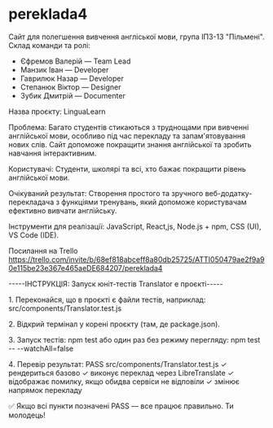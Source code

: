 # pereklada4
Cайт для полегшення вивчення англіської мови, група ІПЗ-13 "Пільмені".
Склад команди та ролі:
- Єфремов Валерій — Team Lead
- Манзик Іван — Developer
- Гаврилюк Назар  — Developer
- Степанюк Віктор  — Designer 
- Зубик Дмитрій — Documenter

Назва проєкту: LinguaLearn

Проблема: Багато студентів стикаються з труднощами при вивченні англійської мови, особливо під час перекладу та запам'ятовування нових слів. Сайт допоможе покращити знання англійської та зробить навчання інтерактивним.

Користувачі: Студенти, школярі та всі, хто бажає покращити рівень англійської мови.

Очікуваний результат: Створення простого та зручного веб-додатку-перекладача з функціями тренувань, який допоможе користувачам ефективно вивчати англійську.

Інструменти для реалізації:
JavaScript, React,js, Node.js + npm, CSS (UI), VS Code (IDE).


Посилання на Trello
https://trello.com/invite/b/68ef818abceff8a80db25725/ATTI050479ae2f9a90e115be23e367e465aeDE684207/pereklada4


-----ІНСТРУКЦІЯ: Запуск юніт-тестів Translator e проєкті-----

1️. Переконайся, що в проєкті є файли тестів, наприклад:
   src/components/Translator.test.js

2️. Відкрий термінал у корені проєкту (там, де package.json).

3️. Запуск тестів:
   npm test
   або один раз без режиму перегляду:
   npm test -- --watchAll=false

4️. Перевір результат:
   PASS  src/components/Translator.test.js
   ✓ рендериться базово
   ✓ виконує переклад через LibreTranslate
   ✓ відображає помилку, якщо обидва сервіси не відповіли
   ✓ змінює напрямок перекладу

✅ Якщо всі пункти позначені PASS — все працює правильно. Ти молодець!

